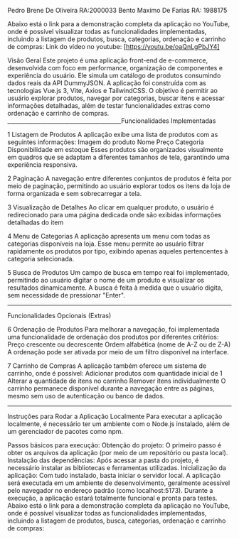 
Pedro Brene De Oliveira RA:2000033
Bento Maximo De Farias RA: 1988175


Abaixo está o link para a demonstração completa da aplicação no YouTube, onde é possível visualizar todas as funcionalidades implementadas, incluindo a listagem de produtos, busca, categorias, ordenação e carrinho de compras:
Link do vídeo no youtube: [https://youtu.be/oaQnLgPbJY4]

Visão Geral
Este projeto é uma aplicação front-end de e-commerce, desenvolvida com foco em performance, organização de componentes e experiência do usuário. Ele simula um catálogo de produtos consumindo dados reais da API DummyJSON. A aplicação foi construída com as tecnologias Vue.js 3, Vite, Axios e TailwindCSS.
O objetivo é permitir ao usuário explorar produtos, navegar por categorias, buscar itens e acessar informações detalhadas, além de testar funcionalidades extras como ordenação e carrinho de compras.
________________________________________Funcionalidades Implementadas

1 Listagem de Produtos
A aplicação exibe uma lista de produtos com as seguintes informações:
Imagem do produto
Nome
Preço
Categoria
Disponibilidade em estoque
Esses produtos são organizados visualmente em quadros que se adaptam a diferentes tamanhos de tela, garantindo uma experiência responsiva.

2 Paginação
A navegação entre diferentes conjuntos de produtos é feita por meio de paginação, permitindo ao usuário explorar todos os itens da loja de forma organizada e sem sobrecarregar a tela.

3 Visualização de Detalhes
Ao clicar em qualquer produto, o usuário é redirecionado para uma página dedicada onde são exibidas informações detalhadas do item


4 Menu de Categorias
A aplicação apresenta um menu com todas as categorias disponíveis na loja. Esse menu permite ao usuário filtrar rapidamente os produtos por tipo, exibindo apenas aqueles pertencentes à categoria selecionada.

5 Busca de Produtos
Um campo de busca em tempo real foi implementado, permitindo ao usuário digitar o nome de um produto e visualizar os resultados dinamicamente. A busca é feita à medida que o usuário digita, sem necessidade de pressionar "Enter".
________________________________________

Funcionalidades Opcionais (Extras)

6 Ordenação de Produtos
Para melhorar a navegação, foi implementada uma funcionalidade de ordenação dos produtos por diferentes critérios:
Preço crescente ou decrescente
Ordem alfabética (nome de A-Z ou de Z-A)
A ordenação pode ser ativada por meio de um filtro disponível na interface.

7 Carrinho de Compras
A aplicação também oferece um sistema de carrinho, onde é possível:
Adicionar produtos com quantidade inicial de 1
Alterar a quantidade de itens no carrinho
Remover itens individualmente
O carrinho permanece disponível durante a navegação entre as páginas, mesmo sem uso de autenticação ou banco de dados.
________________________________________
Instruções para Rodar a Aplicação Localmente
Para executar a aplicação localmente, é necessário ter um ambiente com o Node.js instalado, além de um gerenciador de pacotes como npm.

Passos básicos para execução:
  Obtenção do projeto: O primeiro passo é obter os arquivos da aplicação (por          meio de um repositório ou pasta local).
  Instalação das dependências: Após acessar a pasta do projeto, é necessário instalar as bibliotecas e ferramentas utilizadas.
  Inicialização da aplicação: Com tudo instalado, basta iniciar o servidor local. A aplicação será executada em um ambiente de desenvolvimento, geralmente acessível pelo navegador no endereço padrão (como localhost:5173).
Durante a execução, a aplicação estará totalmente funcional e pronta para testes.
Abaixo está o link para a demonstração completa da aplicação no YouTube, onde é possível visualizar todas as funcionalidades implementadas, incluindo a listagem de produtos, busca, categorias, ordenação e carrinho de compras:
